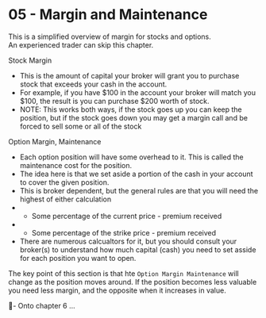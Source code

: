 # 05 - Margin and Maintenance

This is a simplified overview of margin for stocks and options.  
An experienced trader can skip this chapter.

Stock Margin
- This is the amount of capital your broker will grant you to purchase stock that exceeds your cash in the account.
- For example, if you have $100 in the account your broker will match you $100, the result is you can purchase $200 worth of stock.
- NOTE: This works both ways, if the stock goes up you can keep the position, but if the stock goes down you may get a margin call and be forced to sell some or all of the stock

Option Margin, Maintenance
- Each option position will have some overhead to it.  This is called the maintenance cost for the position.
- The idea here is that we set aside a portion of the cash in your account to cover the given position.
- This is broker dependent, but the general rules are that you will need the highest of either calculation
- - Some percentage of the current price - premium received
- - Some percentage of the strike price - premium received
- There are numerous calcualtors for it, but you should consult your broker(s) to understand how much capital (cash) you need to set asside for each position you want to open.

The key point of this section is that hte `Option Margin Maintenance` will change as the position moves around.
If the position becomes less valuable you need less margin, and the opposite when it increases in value. 

🤞- Onto chapter 6 ...

